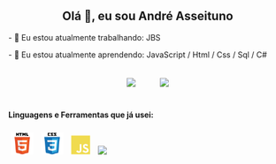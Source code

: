 <h2 style="text-align: center">Olá 👋, eu sou André Asseituno</h2>
<p>- 🔭 Eu estou atualmente trabalhando: JBS</p>
<p>- 🌱 Eu estou atualmente aprendendo: JavaScript / Html / Css / Sql / C#</p>
<div style="text-align: center">
  <img
    height="180em"
    src="https://github-readme-stats.vercel.app/api?username=andreasseituno&show_icons=true&theme=dracula&include_all_commits=true&count_private=true"
    style="margin: 20px"
  />
  <img
    height="180em"
    src="https://github-readme-stats.vercel.app/api/top-langs/?username=andreasseituno&layout=compact&langs_count=7&theme=dracula"
    style="margin: 20px"
  />
</div>
<h4>Linguagens e Ferramentas que já usei:</h4>
<code
  ><img
    src="https://raw.githubusercontent.com/devicons/devicon/master/icons/html5/html5-original-wordmark.svg"
    alt="html5"
    width="40"
    height="40"
    style="margin: 5px"
/></code>
<code
  ><img
    src="https://raw.githubusercontent.com/devicons/devicon/master/icons/css3/css3-original-wordmark.svg"
    alt="css3"
    width="40"
    height="40"
    style="margin: 5px"
/></code>
<code
  ><img
    height="35"
    src="https://raw.githubusercontent.com/devicons/devicon/master/icons/javascript/javascript-plain.svg"
    style="margin: 5px"
/></code>
<code
  ><img
    height="35"
    src="https://raw.githubusercontent.com/shinokada/shinokada/master/assets/visual-studio-code.png"
    style="margin: 5px"
/></code>
